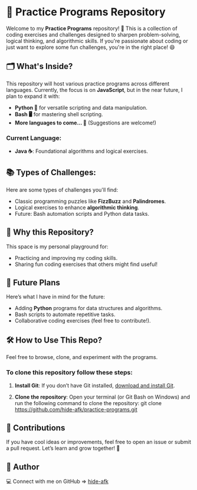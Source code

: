 # 🚀 Practice Programs Repository

Welcome to my **Practice Programs** repository! 🎉 This is a collection of coding exercises and challenges designed to sharpen problem-solving, logical thinking, and algorithmic skills. If you're passionate about coding or just want to explore some fun challenges, you're in the right place! 😄

## 🗂️ What's Inside?

This repository will host various practice programs across different languages. Currently, the focus is on **JavaScript**, but in the near future, I plan to expand it with:

- **Python 🐍** for versatile scripting and data manipulation.
- **Bash 🖥️** for mastering shell scripting.
- **More languages to come... 🚧** (Suggestions are welcome!)

### Current Language:
- **Java ☕**: Foundational algorithms and logical exercises.

## 📚 Types of Challenges:
Here are some types of challenges you'll find:
- Classic programming puzzles like **FizzBuzz** and **Palindromes**.
- Logical exercises to enhance **algorithmic thinking**.
- Future: Bash automation scripts and Python data tasks.

## 🤔 Why this Repository?
This space is my personal playground for:
- Practicing and improving my coding skills.
- Sharing fun coding exercises that others might find useful!

## 🚀 Future Plans
Here’s what I have in mind for the future:
- Adding **Python** programs for data structures and algorithms.
- Bash scripts to automate repetitive tasks.
- Collaborative coding exercises (feel free to contribute!).

## 🛠️ How to Use This Repo?
Feel free to browse, clone, and experiment with the programs.
### To clone this repository follow these steps:

1. **Install Git**: If you don’t have Git installed, [download and install Git](https://git-scm.com/downloads).

2. **Clone the repository**: Open your terminal (or Git Bash on Windows) and run the following command to clone the repository:
   git clone https://github.com/hide-afk/practice-programs.git


## 🙌 Contributions
If you have cool ideas or improvements, feel free to open an issue or submit a pull request. Let’s learn and grow together! 🌱

## 👤 Author
💻 Connect with me on GitHub => [hide-afk](https://github.com/hide-afk)
